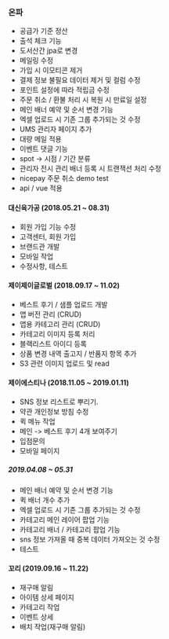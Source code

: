 ### 온파
- 공급가 기준 정산
- 출석 체크 기능
- 도서산간 jpa로 변경
- 메일링 수정
- 가입 시 이모티콘 제거 
- 결제 정보 불필요 데이터 제거 및 컬럼 수정
- 포인트 설정에 따라 적립금 수정
- 주문 취소 / 환불 처리 시 복원 시 만료일 설정
- 메인 배너 예약 및 순서 변경 기능
- 엑셀 업로드 시 기존 그룹 추가되는 것 수정
- UMS 관리자 페이지 추가
- 대량 메일 적용
- 이벤트 댓글 기능
- spot -> 시점 / 기간 분류
- 관리자 전시 관리 배너 등록 시 트랜잭션 처리 수정
- nicepay 주문 취소 demo test
- api / vue 적용


#### 대신육가공 (2018.05.21 ~ 08.31)
- 회원 가입 기능 수정
- 고객센터, 회원 가입
- 브랜드관 개발
- 모바일 작업
- 수정사항, 테스트

#### 제이제이글로벌 (2018.09.17 ~ 11.02)
- 베스트 후기 / 샘플 업로드 개발
- 앱 버전 관리 (CRUD)
- 앱용 카테고리 관리 (CRUD)
- 카테고리 이미지 등록 처리
- 블랙리스트 아이디 등록
- 상품 변경 내역 출고지 / 반품지 항목 추가
- S3 관련 이미지 업로드 및 read

#### 제이에스티나 (2018.11.05 ~ 2019.01.11)
- SNS 정보 리스트로 뿌리기.
- 약관 개인정보 방침 수정
- 퀵 메뉴 작업 
- 메인 -> 베스트 후기 4개 보여주기
- 입점문의
- 모바일 페이지

##### 2019.04.08 ~ 05.31
- 메인 배너 예약 및 순서 변경 기능
- 퀵 배너 개수 추가
- 엑셀 업로드 시 기존 그룹 추가되는 것 수정
- 카테고리 메인 레이어 팝업 기능
- 카테고리 배너 / 카테고리 팝업 기능
- sns 정보 가져올 때 중복 데이터 가져오는 것 수정
- 테스트

#### 꼬리 (2019.09.16 ~ 11.22)
- 재구매 알림
- 아이템 상세 페이지
- 카테고리 작업
- 이벤트 상세
- 배치 작업(재구매 알림)

